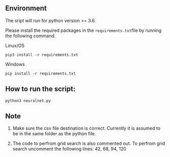 ## Environment

The sript will run for python version >= 3.6.

Please install the required packages in the `requirements.txt`file by running the following command.

Linux/OS
```
pip3 install -r requirements.txt
```

Windows
```
pip install -r requirements.txt
```

## How to run the script: 

```
python3 neuralnet.py
```

## Note

1. Make sure the csv file destination is correct. Currently it is assumed to be in the same folder as the python file.

2. The code to perfrom grid search is also commented out.
To perfrom grid search uncomment the following lines: 42, 68, 94, 120
